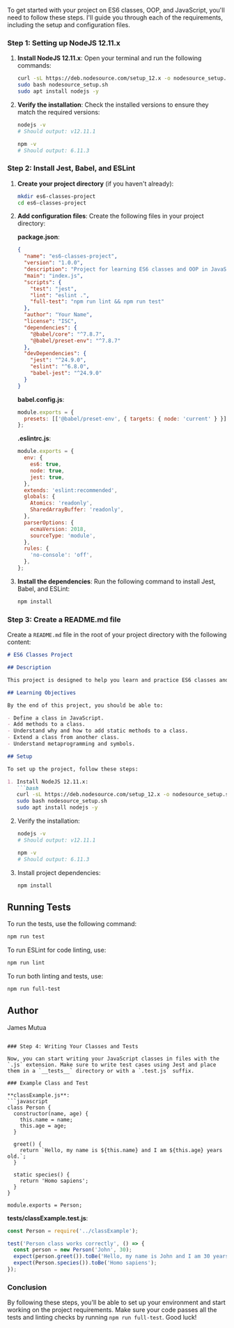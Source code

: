 To get started with your project on ES6 classes, OOP, and JavaScript, you'll need to follow these steps. I'll guide you through each of the requirements, including the setup and configuration files.

### Step 1: Setting up NodeJS 12.11.x

1. **Install NodeJS 12.11.x**:
   Open your terminal and run the following commands:

   ```bash
   curl -sL https://deb.nodesource.com/setup_12.x -o nodesource_setup.sh
   sudo bash nodesource_setup.sh
   sudo apt install nodejs -y
   ```

2. **Verify the installation**:
   Check the installed versions to ensure they match the required versions:

   ```bash
   nodejs -v
   # Should output: v12.11.1

   npm -v
   # Should output: 6.11.3
   ```

### Step 2: Install Jest, Babel, and ESLint

1. **Create your project directory** (if you haven't already):

   ```bash
   mkdir es6-classes-project
   cd es6-classes-project
   ```

2. **Add configuration files**:
   Create the following files in your project directory:

   **package.json**:
   ```json
   {
     "name": "es6-classes-project",
     "version": "1.0.0",
     "description": "Project for learning ES6 classes and OOP in JavaScript",
     "main": "index.js",
     "scripts": {
       "test": "jest",
       "lint": "eslint .",
       "full-test": "npm run lint && npm run test"
     },
     "author": "Your Name",
     "license": "ISC",
     "dependencies": {
       "@babel/core": "^7.8.7",
       "@babel/preset-env": "^7.8.7"
     },
     "devDependencies": {
       "jest": "^24.9.0",
       "eslint": "^6.8.0",
       "babel-jest": "^24.9.0"
     }
   }
   ```

   **babel.config.js**:
   ```javascript
   module.exports = {
     presets: [['@babel/preset-env', { targets: { node: 'current' } }]],
   };
   ```

   **.eslintrc.js**:
   ```javascript
   module.exports = {
     env: {
       es6: true,
       node: true,
       jest: true,
     },
     extends: 'eslint:recommended',
     globals: {
       Atomics: 'readonly',
       SharedArrayBuffer: 'readonly',
     },
     parserOptions: {
       ecmaVersion: 2018,
       sourceType: 'module',
     },
     rules: {
       'no-console': 'off',
     },
   };
   ```

3. **Install the dependencies**:
   Run the following command to install Jest, Babel, and ESLint:

   ```bash
   npm install
   ```

### Step 3: Create a README.md file

Create a `README.md` file in the root of your project directory with the following content:

```markdown
# ES6 Classes Project

## Description

This project is designed to help you learn and practice ES6 classes and Object-Oriented Programming (OOP) concepts in JavaScript. 

## Learning Objectives

By the end of this project, you should be able to:

- Define a class in JavaScript.
- Add methods to a class.
- Understand why and how to add static methods to a class.
- Extend a class from another class.
- Understand metaprogramming and symbols.

## Setup

To set up the project, follow these steps:

1. Install NodeJS 12.11.x:
   ```bash
   curl -sL https://deb.nodesource.com/setup_12.x -o nodesource_setup.sh
   sudo bash nodesource_setup.sh
   sudo apt install nodejs -y
   ```

2. Verify the installation:
   ```bash
   nodejs -v
   # Should output: v12.11.1

   npm -v
   # Should output: 6.11.3
   ```

3. Install project dependencies:
   ```bash
   npm install
   ```

## Running Tests

To run the tests, use the following command:
```bash
npm run test
```

To run ESLint for code linting, use:
```bash
npm run lint
```

To run both linting and tests, use:
```bash
npm run full-test
```

## Author

James Mutua

```

### Step 4: Writing Your Classes and Tests

Now, you can start writing your JavaScript classes in files with the `.js` extension. Make sure to write test cases using Jest and place them in a `__tests__` directory or with a `.test.js` suffix.

### Example Class and Test

**classExample.js**:
```javascript
class Person {
  constructor(name, age) {
    this.name = name;
    this.age = age;
  }

  greet() {
    return `Hello, my name is ${this.name} and I am ${this.age} years old.`;
  }

  static species() {
    return 'Homo sapiens';
  }
}

module.exports = Person;
```

**__tests__/classExample.test.js**:
```javascript
const Person = require('../classExample');

test('Person class works correctly', () => {
  const person = new Person('John', 30);
  expect(person.greet()).toBe('Hello, my name is John and I am 30 years old.');
  expect(Person.species()).toBe('Homo sapiens');
});
```

### Conclusion

By following these steps, you'll be able to set up your environment and start working on the project requirements. Make sure your code passes all the tests and linting checks by running `npm run full-test`. Good luck!
